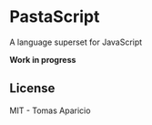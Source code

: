 # PastaScript

A language superset for JavaScript

**Work in progress**

## License

MIT - Tomas Aparicio 
